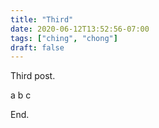 ```yaml
---
title: "Third"
date: 2020-06-12T13:52:56-07:00
tags: ["ching", "chong"]
draft: false
---
```


Third post.

a b c

End.

